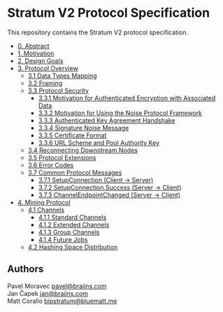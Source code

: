 # Stratum V2 Protocol Specification
This repository contains the Stratum V2 protocol specification.

- [0. Abstract](https://github.com/stratum-mining/sv2-spec/blob/main/00-Abstract.md)
- [1. Motivation](https://github.com/stratum-mining/sv2-spec/blob/main/01-Motivation.md)
- [2. Design Goals](https://github.com/stratum-mining/sv2-spec/blob/main/02-Design-Goals.md)
- [3. Protocol Overview](https://github.com/stratum-mining/sv2-spec/blob/main/03-Protocol-Overview.md)
  - [3.1 Data Types Mapping](https://github.com/stratum-mining/sv2-spec/blob/main/03-Protocol-Overview.md#31-data-types-mapping)
  - [3.2 Framing](https://github.com/stratum-mining/sv2-spec/blob/main/03-Protocol-Overview.md#32-framing)
  - [3.3 Protocol Security](https://github.com/stratum-mining/sv2-spec/blob/main/03-Protocol-Overview.md#33-protocol-security)
    - [3.3.1 Motivation for Authenticated Encryption with Associated Data](https://github.com/stratum-mining/sv2-spec/blob/main/03-Protocol-Overview.md#331-motivation-for-authenticated-encryption-with-associated-data)
    - [3.3.2 Motivation for Using the Noise Protocol Framework](https://github.com/stratum-mining/sv2-spec/blob/main/03-Protocol-Overview.md#332-motivation-for-using-the-noise-protocol-framework)
    - [3.3.3 Authenticated Key Agreement Handshake](https://github.com/stratum-mining/sv2-spec/blob/main/03-Protocol-Overview.md#333-authenticated-key-agreement-handshake)
    - [3.3.4 Signature Noise Message](https://github.com/stratum-mining/sv2-spec/blob/main/03-Protocol-Overview.md#334-signature-noise-message)
    - [3.3.5 Certificate Format](https://github.com/stratum-mining/sv2-spec/blob/main/03-Protocol-Overview.md#335-certificate-format)
    - [3.3.6 URL Scheme and Pool Authority Key](https://github.com/stratum-mining/sv2-spec/blob/main/03-Protocol-Overview.md#336-url-scheme-and-pool-authority-key)
  - [3.4 Reconnecting Downstream Nodes](https://github.com/stratum-mining/sv2-spec/blob/main/03-Protocol-Overview.md#34-reconnecting-downstream-nodes)
  - [3.5 Protocol Extensions](https://github.com/stratum-mining/sv2-spec/blob/main/03-Protocol-Overview.md#35-protocol-extensions)
  - [3.6 Error Codes](https://github.com/stratum-mining/sv2-spec/blob/main/03-Protocol-Overview.md#36-error-codes)
  - [3.7 Common Protocol Messages](https://github.com/stratum-mining/sv2-spec/blob/main/03-Protocol-Overview.md#37-common-protocol-messages)
    - [3.7.1 SetupConnection (Client -> Server)](https://github.com/stratum-mining/sv2-spec/blob/main/03-Protocol-Overview.md#371-setupconnection-client---server)
    - [3.7.2 SetupConnection.Success (Server -> Client)](https://github.com/stratum-mining/sv2-spec/blob/main/03-Protocol-Overview.md#372-setupconnectionsuccess-server---client)
    - [3.7.3 ChannelEndpointChanged (Server -> Client)](https://github.com/stratum-mining/sv2-spec/blob/main/03-Protocol-Overview.md#373-channelendpointchanged-server---client)
- [4. Mining Protocol](https://github.com/bitcoin/bips/blob/master/bip-0320.mediawiki)
  - [4.1 Channels](https://github.com/rrybarczyk/sv2-spec/blob/migrate-spec/04-Mining-Protocol.md#411-standard-channels)
    - [4.1.1 Standard Channels](https://github.com/rrybarczyk/sv2-spec/blob/migrate-spec/04-Mining-Protocol.md#411-standard-channels)
    - [4.1.2 Extended Channels](https://github.com/rrybarczyk/sv2-spec/blob/migrate-spec/04-Mining-Protocol.md#412-extended-channels)
    - [4.1.3 Group Channels](https://github.com/rrybarczyk/sv2-spec/blob/migrate-spec/04-Mining-Protocol.md#413-group-channels)
    - [4.1.4 Future Jobs](https://github.com/rrybarczyk/sv2-spec/blob/migrate-spec/04-Mining-Protocol.md#414-future-jobs)
  - [4.2 Hashing Space Distribution](https://github.com/rrybarczyk/sv2-spec/blob/migrate-spec/04-Mining-Protocol.md#42-hashing-space-distribution)

## Authors
Pavel Moravec <pavel@braiins.com>  
Jan Čapek <jan@braiins.com>  
Matt Corallo <bipstratum@bluematt.me>

